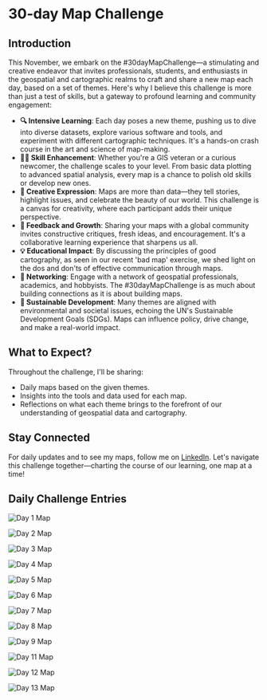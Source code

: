 # 30-day Map Challenge

## Introduction
This November, we embark on the #30dayMapChallenge—a stimulating and creative endeavor that invites professionals, students, and enthusiasts in the geospatial and cartographic realms to craft and share a new map each day, based on a set of themes. Here's why I believe this challenge is more than just a test of skills, but a gateway to profound learning and community engagement:

- **🔍 Intensive Learning**: Each day poses a new theme, pushing us to dive into diverse datasets, explore various software and tools, and experiment with different cartographic techniques. It's a hands-on crash course in the art and science of map-making.
- **👩‍💻 Skill Enhancement**: Whether you're a GIS veteran or a curious newcomer, the challenge scales to your level. From basic data plotting to advanced spatial analysis, every map is a chance to polish old skills or develop new ones.
- **🌟 Creative Expression**: Maps are more than data—they tell stories, highlight issues, and celebrate the beauty of our world. This challenge is a canvas for creativity, where each participant adds their unique perspective.
- **🔄 Feedback and Growth**: Sharing your maps with a global community invites constructive critiques, fresh ideas, and encouragement. It's a collaborative learning experience that sharpens us all.
- **💡 Educational Impact**: By discussing the principles of good cartography, as seen in our recent 'bad map' exercise, we shed light on the dos and don'ts of effective communication through maps.
- **🔗 Networking**: Engage with a network of geospatial professionals, academics, and hobbyists. The #30dayMapChallenge is as much about building connections as it is about building maps.
- **🌱 Sustainable Development**: Many themes are aligned with environmental and societal issues, echoing the UN's Sustainable Development Goals (SDGs). Maps can influence policy, drive change, and make a real-world impact.

## What to Expect?
Throughout the challenge, I'll be sharing:
- Daily maps based on the given themes.
- Insights into the tools and data used for each map.
- Reflections on what each theme brings to the forefront of our understanding of geospatial data and cartography.

## Stay Connected
For daily updates and to see my maps, follow me on [LinkedIn](https://www.linkedin.com/in/desmond-lartey/). Let's navigate this challenge together—charting the course of our learning, one map at a time!

## Daily Challenge Entries

<!--### Day 1: [Theme Title]-->
<!--**Theme Description:**-->


<!--**Map Image:**-->
![Day 1 Map](data/Day1.JPG)

<!--**Reflections:**-->

<!--**Map Image:**-->
![Day 2 Map](data/Day2.png)

<!--**Map Image:**-->
![Day 3 Map](data/Day3.gif)

<!--**Map Image:**-->
![Day 4 Map](data/Day4.png)

<!--**Map Image:**-->
![Day 5 Map](data/Day5.jpg)

<!--**Map Image:**-->
![Day 6 Map](data/Day6.jpg)

<!--**Map Image:**-->
![Day 7 Map](data/Day7.PNG)

<!--**Map Image:**-->
![Day 8 Map](data/Day8.png)

<!--**Reflections:**-->

<!--**Map Image:**-->
![Day 9 Map](data/Day9.png)

<!--**Map Image:**-->
![Day 11 Map](data/Day12.PNG)

<!--**Map Image:**-->
![Day 12 Map](data/Day121.PNG)

<!--**Map Image:**-->
![Day 13 Map](data/Day13.PNG)

<!--[...repeat sections for Day 2 through Day 30...]-->

<!--### Day 30: [Theme Title]-->
<!--**Theme Description:**-->


<!--**Map Image:**-->
<!--![Day 30 Map](data/day30_map.png)-->

<!--**Reflections:**-->
<!--- Add your reflections or any other information here.-->
